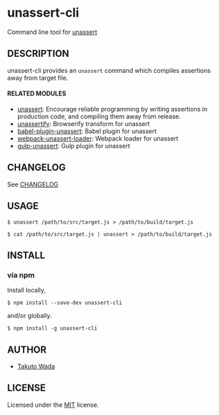 unassert-cli
================================

Command line tool for [unassert](https://github.com/twada/unassert)


DESCRIPTION
---------------------------------------

unassert-cli provides an `unassert` command which compiles assertions away from target file.


#### RELATED MODULES

- [unassert](https://github.com/twada/unassert): Encourage reliable programming by writing assertions in production code, and compiling them away from release.
- [unassertify](https://github.com/twada/unassertify): Browserify transform for unassert
- [babel-plugin-unassert](https://github.com/twada/babel-plugin-unassert): Babel plugin for unassert
- [webpack-unassert-loader](https://github.com/zoncoen/webpack-unassert-loader): Webpack loader for unassert
- [gulp-unassert](https://github.com/twada/gulp-unassert): Gulp plugin for unassert


CHANGELOG
---------------------------------------
See [CHANGELOG](https://github.com/twada/unassert-cli/blob/master/CHANGELOG.md)


USAGE
---------------------------------------

```
$ unassert /path/to/src/target.js > /path/to/build/target.js
```

```
$ cat /path/to/src/target.js | unassert > /path/to/build/target.js
```


INSTALL
---------------------------------------

### via npm

Install locally,

    $ npm install --save-dev unassert-cli

and/or globally.

    $ npm install -g unassert-cli


AUTHOR
---------------------------------------
* [Takuto Wada](https://github.com/twada)


LICENSE
---------------------------------------
Licensed under the [MIT](http://twada.mit-license.org/) license.
